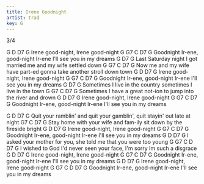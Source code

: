 ```yaml
---
title: Irene Goodnight
artist: trad
key: G
---
```

3/4

G          D       D7         G
Irene good-night, Irene good-night 
G            G7        C                 D7            G
Goodnight Ir-ene, good-night Ir-ene I'll see you in my dreams 
G                         D7                             G
Last Saturday night I got married me and my wife settled down 
G             G7        C             D7                       G
Now me and my wife have part-ed gonna take another stroll down town 
G          D       D7         G
Irene good-night, Irene good-night 
G            G7        C                 D7            G
Goodnight Ir-ene, good-night Ir-ene I'll see you in my dreams 
G                       D7                              G
Sometimes I live in the country sometimes I live in the town 
G           G7           C          D7                      G
Sometimes I have a great not-ion to jump into the river and drown 
G          D       D7         G
Irene good-night, Irene good-night 
G            G7        C                 D7            G
Goodnight Ir-ene, good-night Ir-ene I'll see you in my dreams 
 
G                                D          D7                       G
Quit your ramblin' and quit your gamblin', quit stayin' out late at night 
                    G7       C           D7                   G
Stay home with your wife and fam-ily sit down by the fireside bright 
G          D      D7         G
Irene good-night, Irene good-night 
G           G7        C                 D7            G
Goodnight Ir-ene, good-night Ir-ene I'll see you in my dreams 
G                   D            D7                         G
I asked your mother for you, she told me that you were too young 
G            G7            C                   D         D7         G
I wished to God I'd never seen your face, I'm sorry Im such a disgrace 
G          D       D7        G
Irene good-night, Irene good-night 
G           G7        C                 D7            G
Goodnight Ir-ene, good-night Ir-ene I'll see you in my dreams 
G         D        D7        G
Irene good-night, Irene good-night 
G            G7        C                 D        D7    G
Goodnight Ir-ene, good-night Ir-ene I'll see you in my dreams